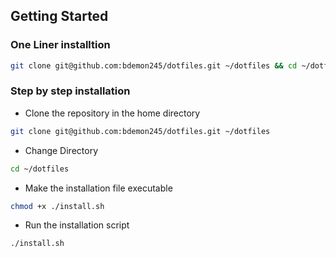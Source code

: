 ## Getting Started

### One Liner installtion

```bash
git clone git@github.com:bdemon245/dotfiles.git ~/dotfiles && cd ~/dotfiles && chmod +x ./install.sh && ./install.sh
```

### Step by step installation

- Clone the repository in the home directory

```bash
git clone git@github.com:bdemon245/dotfiles.git ~/dotfiles
```
- Change Directory

```bash
cd ~/dotfiles  
```
- Make the installation file executable

```bash
chmod +x ./install.sh
```
- Run the installation script

```bash
./install.sh
```

